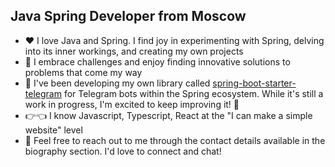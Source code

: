 ## Java Spring Developer from Moscow

- ❤️ I love Java and Spring. I find joy in experimenting with Spring, delving into its inner workings, and creating my own projects
- 🧐 I embrace challenges and enjoy finding innovative solutions to problems that come my way
- 🤖 I've been developing my own library called [spring-boot-starter-telegram](https://github.com/Drednote/spring-boot-starter-telegram)
  for Telegram bots within the Spring ecosystem. While it's still a work in progress,
  I'm excited to keep improving it! 😬
- 👉👈 I know Javascript, Typescript, React at the "I can make a simple website" level
- 💬 Feel free to reach out to me through the contact details available in the biography section.
  I'd love to connect and chat!
